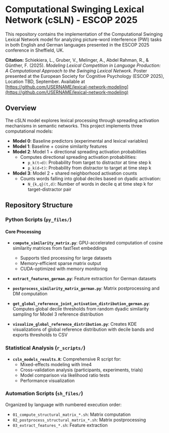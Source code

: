 # Computational Swinging Lexical Network (cSLN) - ESCOP 2025

This repository contains the implementation of the Computational Swinging Lexical Network model for analyzing picture-word interference (PWI) tasks in both English and German languages presented in the ESCOP 2025 conference in Sheffield, UK.


**Citation:** Schiekiera, L., Gruber, V., Melinger, A., Abdel Rahman, R., & Günther, F. (2025). *Modeling Lexical Competition in Language Production: A Computational Approach to the Swinging Lexical Network*. Poster presented at the European Society for Cognitive Psychology (ESCOP 2025), Location TBD, September. Available at [https://github.com/USERNAME/lexical-network-modeling](https://github.com/USERNAME/lexical-network-modeling)

## Overview

The cSLN model explores lexical processing through spreading activation mechanisms in semantic networks. This project implements three computational models:

- **Model 0**: Baseline predictors (experimental and lexical variables)
- **Model 1**: Baseline + cosine similarity features
- **Model 2**: Model 1 + directional spreading activation probabilities
    - Computes directional spreading activation probabilities:
        - `p_k(t→d)`: Probability from target to distractor at time step k
        - `p_k(d→t)`: Probability from distractor to target at time step k
- **Model 3**: Model 2 + shared neighborhood activation counts
    - Counts words falling into global deciles based on dyadic activation:
        - `N_{k,q}(t,d)`: Number of words in decile q at time step k for target-distractor pair

## Repository Structure

### Python Scripts (`py_files/`)

#### Core Processing
- **`compute_similarity_matrix.py`**: GPU-accelerated computation of cosine similarity matrices from fastText embeddings
  - Supports tiled processing for large datasets
  - Memory-efficient sparse matrix output
  - CUDA-optimized with memory monitoring

- **`extract_features_german.py`**: Feature extraction for German datasets
- **`postprocess_similarity_matrix_german.py`**: Matrix postprocessing and DM computation
- **`get_global_reference_joint_activation_distribution_german.py`**: Computes global decile thresholds from random dyadic similarity sampling for Model 3 reference distribution
- **`visualize_global_reference_distribution.py`**: Creates KDE visualizations of global reference distribution with decile bands and exports thresholds to CSV

### Statistical Analysis (`r_scripts/`)

- **`csln_models_results.R`**: Comprehensive R script for:
  - Mixed-effects modeling with lme4
  - Cross-validation analysis (participants, experiments, trials)
  - Model comparison via likelihood ratio tests
  - Performance visualization

### Automation Scripts (`sh_files/`)

Organized by language with numbered execution order:
- `01_compute_structural_matrix_*.sh`: Matrix computation
- `02_postprocess_structural_matrix_*.sh`: Matrix postprocessing  
- `03_extract_features_*.sh`: Feature extraction

